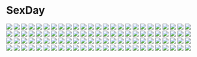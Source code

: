 # SexDay
![](https://konachan.com/image/be3ba0129328bada6be5f14aac21925a/Konachan.com%20-%2019008%20disgaea%20etna%20silhouette.jpg)
![](https://konachan.com/image/afb362f7a81b853a9c12a4843d6791ef/Konachan.com%20-%20176373%202girls%20armor%20blue_eyes%20bodysuit%20braids%20gray_hair%20green_eyes%20green_hair%20gun%20ia%20long_hair%20mechagirl%20pc9527%20sword%20thighhighs%20vocaloid%20weapon%20wings.jpg)
![](https://konachan.com/image/25cf6d5c028c41223ad7c65a12a8864c/Konachan.com%20-%20291466%20black_hair%20butterfly%20japanese_clothes%20katana%20kimetsu_no_yaiba%20kochou_shinobu%20moon%20purple_eyes%20short_hair%20sword%20uniform%20villyane%20watermark%20weapon.jpg)
![](https://konachan.com/image/3c5e397ccd00bdcf2a083b98274375a7/Konachan.com%20-%2031562%20blush%20breasts%20censored%20favorite%20game_cg%20gray_hair%20happy_margaret%21%20kokonoka%20navel%20nipples%20rindou_saki%20sex%20spread_legs.jpg)
![](https://konachan.com/image/631c1bac51e4f9f0f9115a81bcacc0ed/Konachan.com%20-%20132564%20fuji_choko%20instrument%20original%20violin.jpg)
![](https://konachan.com/jpeg/bff8e380d7c351f62ecf78ff9e808557/Konachan.com%20-%2060921%20blue_eyes%20blue_hair%20garter_belt%20genderswap%20kampfer%20senou_natsuru%20signed%20stockings%20thighhighs%20transparent%20vector.jpg)
![](https://konachan.com/image/3d6cca68312f5240c14c7311c8152c95/Konachan.com%20-%206806%20bokusatsu_tenshi_dokuro-chan%20dokuro%20sabato.jpg)
![](https://konachan.com/image/e78e7406f06fb0b312e776c7c03a4846/Konachan.com%20-%20301214%20bikini%20black_hair%20green_eyes%20gundam_build_divers%20kenken%20long_hair%20may_%28gbd%29%20mobile_suit_gundam%20navel%20ponytail%20swimsuit%20tan_lines%20white%20wristwear.jpg)
![](https://konachan.com/jpeg/80f7d1c981a71833c376174f928cbc73/Konachan.com%20-%20268326%20brown_eyes%20brown_hair%20building%20city%20dress%20original%20scenic%20short_hair%20summer_dress%20wamizu.jpg)
![](https://konachan.com/jpeg/5262333a82f3c80a01877f135f1eaba8/Konachan.com%20-%20260147%20blonde_hair%20bow%20fate_grand_order%20fate_%28series%29%20hat%20long_hair%20mazumaro%20navel%20red_eyes%20rope%20teddy_bear%20watermark%20weapon%20witch_hat.jpg)
![](https://konachan.com/image/01bf412719c1fda486dc2427bfe225c3/Konachan.com%20-%20164754%202girls%20barefoot%20bikini%20blonde_hair%20blue_eyes%20brown_hair%20hat%20headband%20long_hair%20navel%20rope%20short_hair%20swimsuit%20tan_lines%20thighhighs%20water%20yellow_eyes.jpg)
![](https://konachan.com/image/76016e7cf56a0e38a56387debf87c745/Konachan.com%20-%20288638%20balusah%20bili_bili_douga%20bili_girl_33%20earth%20garter%20hat%20kneehighs%20mecha%20planet%20ponytail%20red_eyes%20see_through%20short_hair%20skirt%20space%20stars%20white_hair.jpg)
![](https://konachan.com/jpeg/2e1233ebdebba233ef147d61c7e662ba/Konachan.com%20-%20178941%20blue_hair%20breast_grab%20breasts%20brown_hair%20censored%20fingering%20game_cg%20glace%20green_eyes%20long_hair%20navel%20nipples%20nude%20purple_eyes%20saeki_nao.jpg)
![](https://konachan.com/image/7fe1d6500582c21eadb5221a65b0f73b/Konachan.com%20-%20116013%20barefoot%20gabaisuito-n%20green_hair%20gumi%20jpeg_artifacts%20ribbons%20short_hair%20vocaloid.jpg)
![](https://konachan.com/image/0a8fd3d9571b77e978b63d1f2cd37de8/Konachan.com%20-%20143506%20blonde_hair%20brown_eyes%20dress%20fang%20jpeg_artifacts%20ribbons%20rumia%20short_hair%20tie%20touhou%20wakagi_repa.jpg)
![](https://konachan.com/jpeg/b4f0875e3dbd7b3c0237fce2bd32836e/Konachan.com%20-%2035837%20blonde_hair%20brown_eyes%20dress%20horns%20ibuki_suika%20long_hair%20ribbons%20touhou%20white.jpg)
![](https://konachan.com/image/b6245804d97f79460e8e6d0d30d99258/Konachan.com%20-%20138004%20calendar%20group%20imouto_senbatsu%E2%98%86sousenkyo%20kamitsurugi_ouka%20school_uniform%20tachibana_hiiragi%20tachibana_kouta%20tachibana_matsuri%20tachibana_yotsuha.jpg)
![](https://konachan.com/jpeg/15e6ea7282a3a210e62c21725f430276/Konachan.com%20-%20300931%20blue_eyes%20brown_hair%20dark%20litra_%28ltr0312%29%20original%20short_hair%20sky%20snow.jpg)
![](https://konachan.com/image/7dd30aa6b4edbd645e6902e09fc204dc/Konachan.com%20-%20216082%20anus%20ass%20breasts%20glasses%20group%20hat%20headband%20long_hair%20monochrome%20nipples%20nude%20ponytail%20pubic_hair%20pussy%20scarf%20short_hair%20thighhighs%20uncensored%20wink.jpg)
![](https://konachan.com/jpeg/71a7daea15a856349ee445f55fd706f8/Konachan.com%20-%20293521%20bikini%20fate_grand_order%20fate_%28series%29%20navel%20red_cucumber%20red_hair%20scathach_%28fate_grand_order%29%20swimsuit%20thighhighs.jpg)
![](https://konachan.com/image/534fbc1313f19a6de47fa13319d9f3e6/Konachan.com%20-%2073933%20blonde_hair%20dress%20glasses%20green_eyes%20long_hair%20original%20ribbons%20tree%20water.jpg)
![](https://konachan.com/jpeg/6d592fad65ef6a5e61086172b9a23c7d/Konachan.com%20-%20174038%20black_hair%20chikuwa_savi%20long_hair%20orange_eyes%20original%20school_uniform%20sunset.jpg)
![](https://konachan.com/image/43a8b3f8ef8a81f8e3d7cf54e7d2630c/Konachan.com%20-%20243399%20grass%20mclelun%20nobody%20original%20scenic%20sky%20stars%20watermark.jpg)
![](https://konachan.com/jpeg/54b4fd8365a3e5cc0776535950bf0adc/Konachan.com%20-%20112235%20green_eyes%20mechagirl%20mobile_suit_gundam%20poco%20thighhighs%20weapon%20white_hair.jpg)
![](https://konachan.com/image/24c9327d19bac8c540d4d300015b69af/Konachan.com%20-%2095556%20blonde_hair%20book%20boots%20braids%20hat%20kirisame_marisa%20nanahara_fuyuki%20touhou%20witch%20yellow_eyes.jpg)
![](https://konachan.com/image/13bb5abe5f4d7d6cdd93c30a3147467b/Konachan.com%20-%20117427%20ikaros%20sora_no_otoshimono%20wings.jpg)
![](https://konachan.com/image/6c423e40bb4992ee22bcec90f0ae1370/Konachan.com%20-%2020384%20gun%20gunslinger_girl%20rico%20weapon.jpg)
![](https://konachan.com/image/8c2d63f15c9d7783540b2c400b26f31b/Konachan.com%20-%2027680%20enma_ai%20jigoku_shoujo.jpg)
![](https://konachan.com/jpeg/c4b47d1c4db6ba038c0e0b727c3e0d2a/Konachan.com%20-%20225548%20blonde_hair%20choker%20gun%20hat%20ogaki_hinata%20otome_domain%20palette_qualia%20purple_eyes%20sakura_koharu%20scan%20skirt%20thighhighs%20weapon%20zettai_ryouiki.jpg)
![](https://konachan.com/image/b8fc4292f7d7d7512437b53370862c66/Konachan.com%20-%2054539%20animal%20bakemonogatari%20cat%20glasses%20hanekawa_tsubasa%20monogatari_%28series%29.jpg)
![](https://konachan.com/jpeg/e45a55b239c83fc76c9933392711ed29/Konachan.com%20-%20130784%20barefoot%20blonde_hair%20fi-san%20long_hair%20monogatari_%28series%29%20navel%20nisemonogatari%20nude%20oshino_shinobu%20petals%20pink_eyes.jpg)
![](https://konachan.com/image/6daa36a00b78757936c19f94f26bacf1/Konachan.com%20-%20193652%20boots%20bow%20christmas%20green_eyes%20green_hair%20hatsune_miku%20jimmy%20long_hair%20pantyhose%20santa_costume%20snow%20twintails%20vocaloid%20wings%20wristwear.jpg)
![](https://konachan.com/image/b332e22268a9bc439f6059668acf6f48/Konachan.com%20-%2075612%20asa_made_jugyou_chu%21%20jpeg_artifacts%20kakinozaka_ayana%20munyuu%20navel%20nipples%20nude%20pussy%20uncensored.jpg)
![](https://konachan.com/image/4f62637774be8678b9351c34477ad6f7/Konachan.com%20-%2084991%20dress%20saber_01%20touhou%20umbrella%20yakumo_yukari.jpg)
![](https://konachan.com/image/ad4e008b1427b9ded22b5f38846b0857/Konachan.com%20-%20158500%20building%20city%20clouds%20fireworks%20night%20original%20park%20scarf%20scenic%20school_uniform%20shiira%20sky%20stars.jpg)
![](https://konachan.com/image/e99046a038cd418c55d39eaece18bdd4/Konachan.com%20-%20161365%20flandre_scarlet%20huayue%20remilia_scarlet%20touhou%20vampire%20wings.jpg)
![](https://konachan.com/jpeg/518657a564703473c7ed864b81c2ba3d/Konachan.com%20-%20155304%20goshiki_agiri%20kill_me_baby%20purple_eyes%20purple_hair.jpg)
![](https://konachan.com/jpeg/1f81395e747df9da77568b976a3f81bf/Konachan.com%20-%2040646%20loli%20swimsuit%20tachibana_ichika%20uta-kata.jpg)
![](https://konachan.com/jpeg/9c66f9c609574bf610d0858667813b88/Konachan.com%20-%20234574%20dress%20gizensha%20momodora%20pantyhose%20red_eyes%20sword%20weapon%20white_hair.jpg)
![](https://konachan.com/image/56b03adcb0c448a120cdee985273f3e8/Konachan.com%20-%20202318%203d%20aqua_eyes%20aqua_hair%20awakawayui%20building%20choker%20city%20dress%20hatsune_miku%20headphones%20long_hair%20scenic%20sunset%20twintails%20vocaloid%20water%20wet%20wristwear.jpg)
![](https://konachan.com/image/b048b950ad15a934b7d6370abb0f59bd/Konachan.com%20-%20208535%20animal%20bird%20building%20car%20city%20gun%20kaatoso%20military%20original%20ruins%20shade%20silhouette%20tree%20uniform%20water%20weapon.jpg)
![](https://konachan.com/jpeg/303f8743c28c4812e74aec964d8388b6/Konachan.com%20-%2074944%20blue_hair%20japanese_clothes%20red_eyes%20thighhighs%20wink%20yukata%20zettai_ryouiki.jpg)
![](https://konachan.com/jpeg/37ceb781181528e98ae69c18f0c179f9/Konachan.com%20-%20161768%20black_hair%20blush%20breast_grab%20breasts%20chikotam%20fingering%20game_cg%20nipples%20panties%20pantyhose%20pink_hair%20pussy_juice%20underwear%20wet%20yume_koi%20yuri.jpg)
![](https://konachan.com/jpeg/0eee86a13e44a9f5e9676422c750a9f9/Konachan.com%20-%20289350%20barefoot%20blush%20fate_%28series%29%20glasses%20logo%20mash_kyrielight%20nopan%20purple_eyes%20purple_hair%20pussy%20short_hair%20skirt%20uncensored%20watermark%20z220501.jpg)
![](https://konachan.com/jpeg/356daf180253eda4960b8cf36738737f/Konachan.com%20-%20222222%20blue_eyes%20breasts%20cleavage%20clouds%20dress%20gray_hair%20long_hair%20matsuda_hikari%20original%20sky%20stars%20summer_dress.jpg)
![](https://konachan.com/image/370247f65fcdf29d2647a0eaac180988/Konachan.com%20-%2036646%20tagme.jpg)
![](https://konachan.com/image/c8b7ee198aac043922cdfcbba3a02d40/Konachan.com%20-%20196211%20gray_hair%20loli%20long_hair%20magicians%20no_game_no_life%20pantyhose%20red_eyes%20school_uniform%20shiro_%28no_game_no_life%29%20signed.jpg)
![](https://konachan.com/image/14cd88198cdfbeb41615b2f2d5725eb9/Konachan.com%20-%20262570%20armor%20blue_eyes%20blue_hair%20breasts%20cleavage%20fan%20green_eyes%20green_hair%20headdress%20long_hair%20necklace%20original%20sword%20tagme_%28artist%29%20thighhighs%20weapon.jpg)
![](https://konachan.com/jpeg/4c2fd41235c68b8c1f99636bee731f18/Konachan.com%20-%20189075%20blue_hair%20blush%20brown_hair%20festival%20fireworks%20group%20kashima_yuu%20male%20night%20orange_hair%20pink_eyes%20ponytail%20seo_yuzuki%20short_hair%20stars%20swordsouls.jpg)
![](https://konachan.com/image/061edd726e6f6b830022db89ae6e6135/Konachan.com%20-%2082289%20blonde_hair%20fortune_arterial%20red_eyes%20school_swimsuit%20sendo_erika%20swimsuit%20vector.jpg)
![](https://konachan.com/image/1efb065f0a17751479aeb38488992555/Konachan.com%20-%2012730%20kuga_natsuki%20mai-hime%20minagi_mikoto%20tokiha_mai.jpg)
![](https://konachan.com/image/c1c2477b89ea570be3f5293d41a55ad1/Konachan.com%20-%2034896%20barefoot%20bed%20brown_hair%20dressing%20green_eyes%20kobuichi%20miyoshi_yuiko%20open_shirt%20pajamas%20panties%20short_hair%20striped_panties%20underwear%20undressing%20yuzusoft.jpg)
![](https://konachan.com/image/21fba8290ae00800cee12b642270f59c/Konachan.com%20-%2011617%20tagme.jpg)
![](https://konachan.com/jpeg/29a2176465985ff691d28e68db4b141c/Konachan.com%20-%20301661%20black_hair%20blue_eyes%20blush%20breasts%20jack_dempa%20long_hair%20navel%20nipples%20nude%20original%20pubic_hair%20pussy%20uncensored.jpg)
![](https://konachan.com/jpeg/b5d48fb37f8874bd4bd87e9c9ae50c1a/Konachan.com%20-%2070529%20bow%20brown_eyes%20brown_hair%20flowers%20hakurei_reimu%20japanese_clothes%20miko%20riichu%20short_hair%20thighhighs%20touhou.jpg)
![](https://konachan.com/jpeg/a12f9f029246b02800d711b3a8562e09/Konachan.com%20-%20263913%20animal_ears%20blonde_hair%20catgirl%20dress%20fast-runner-2024%20long_hair%20naala%20original%20red_eyes%20summer_dress%20thighhighs%20twintails%20white.jpg)
![](https://konachan.com/image/82369da0fe95bfa9c371898766c0f74f/Konachan.com%20-%20223000%20ass%20barefoot%20green_eyes%20green_hair%20komeiji_koishi%20scroll_lock_%28scrool5%29%20short_hair%20signed%20touhou%20wristwear.jpg)
![](https://konachan.com/image/400a0a1e1a88e577e20655b676ab07d7/Konachan.com%20-%2028448%20andou_mahoro%20apron%20bed%20blue_hair%20blush%20bow%20green_eyes%20headdress%20long_hair%20mahoromatic%20maid%20panties%20ponytail%20thighhighs%20underwear.jpg)
![](https://konachan.com/jpeg/5157fc121fbd297a43f3aaed4543e342/Konachan.com%20-%20287224%20anus%20ass%20censored%20close%20enen_no_shouboutai%20ginhaha%20oze_maki%20pubic_hair%20pussy%20spread_legs%20wet.jpg)
![](https://konachan.com/image/486d12be1b41494ef6bd47a8dab4cc5d/Konachan.com%20-%20115967%20blonde_hair%20garyljq%20milla_maxwell%20red_eyes%20tales_of_xillia.jpg)
![](https://konachan.com/jpeg/57f4b8fdf02eafbc0d8dec70a6f053b3/Konachan.com%20-%20216947%20anus%20ass%20ass_grab%20blush%20braids%20breasts%20censored%20cum%20game_cg%20kumihama_yuki%20nipples%20nironiro%20nude%20penis%20pussy%20red_hair%20ren%27ai_phase%20sex%20short_hair.jpg)
![](https://konachan.com/image/9f242b05a3230baf737a164a8f627364/Konachan.com%20-%2021343%20chobits.jpg)
![](https://konachan.com/image/9a9f13fd82fe6330ad03893f4db44118/Konachan.com%20-%206714%20bow%20cape%20guitar%20hat%20instrument%20nagato_yuki%20purple_hair%20ribbons%20school_uniform%20short_hair%20suzumiya_haruhi_no_yuutsu%20witch%20yellow_eyes.jpg)
![](https://konachan.com/image/e6a1bd38b2cbb1340233bec8b75dbf17/Konachan.com%20-%20297030%20anthropomorphism%20blue_eyes%20blush%20breasts%20censored%20gray_hair%20kantai_collection%20kashima_%28kancolle%29%20nipples%20nironiro%20nude%20sex%20spread_legs%20twintails%20wet.jpg)
![](https://konachan.com/image/12308cfc5f777ea99c3af9f0064c881c/Konachan.com%20-%20106720%20detective_conan%20edogawa_conan%20mouri_ran%20vector.jpg)
![](https://konachan.com/image/0c9df4d9c8452f6e7cb3d38079b88193/Konachan.com%20-%2076078%20aria_%28vocaloid%29%20blue_hair%20boots%20dress%20hatsune_miku%20long_hair%20refeia%20space%20stars%20vocaloid.jpg)
![](https://konachan.com/image/d926d161caba1b8f6bc299bd4cd648e4/Konachan.com%20-%206825%20allen_walker%20d.gray-man%20gray.jpg)
![](https://konachan.com/image/5cd1d7fc6e78f19ca30015ff11562b68/Konachan.com%20-%2017036%20bottle_fairy%20magi-cu%20tama-chan%20tokumi_yuiko%20zoom_layer.jpg)
![](https://konachan.com/image/da85ecebf473cafbe50fdc3520bf7c0f/Konachan.com%20-%2025655%20jpeg_artifacts%20long_hair%20rozen_maiden%20suigintou%20wings.jpg)
![](https://konachan.com/jpeg/b0a0ace441dfcd25bde0b77e6a12ec28/Konachan.com%20-%20256871%20dress%20game_cg%20higashibetsuin_rurumi%20loli%20orange_hair%20renai_kateikyoushi_rurumi_coordinate%20riffraff%20suzui_narumi.jpg)
![](https://konachan.com/jpeg/7fbedef1a9c6875da6397df03118044e/Konachan.com%20-%20202621%20angel_beats%21%20blood%20game_cg%20key%20na-ga%20red_eyes%20tachibana_kanade.jpg)
![](https://konachan.com/image/212db863c2bbf4dd50e247aa3557024d/Konachan.com%20-%20136666%20alcd%20aqua_eyes%20blonde_hair%20blood%20eyepatch%20gray_hair%20gun%20hat%20original%20pixiv_fantasia%20red_eyes%20signed%20sword%20weapon%20wink.jpg)
![](https://konachan.com/jpeg/6667f4303cb44f4f49bf8df523ba5a42/Konachan.com%20-%2043909%20bikini%20chinese_clothes%20chinese_dress%20chouun%20kanu%20koihime_musou%20school_swimsuit%20swimsuit%20tagme.jpg)
![](https://konachan.com/image/f06d74f98654ea75c68c7820c4b7c0ac/Konachan.com%20-%20289895%20black_hair%20blush%20cropped%20fang%20food%20japanese_clothes%20kamado_nezuko%20kimetsu_no_yaiba%20kneehighs%20long_hair%20mask%20pink_eyes%20rosuuri%20school_uniform%20skirt.jpg)
![](https://konachan.com/image/c4a0d5388964955b70f42fa246c5aff8/Konachan.com%20-%2033725%20glasses%20kotonomiya_yuki%20kousaka_alice%20kousaka_maria%20makino_nanami%20shinjou_izumi%20suigetsu%20twins.jpg)
![](https://konachan.com/jpeg/45cd6a3689216bc7474197fc47b26af7/Konachan.com%20-%20303228%20ass%20bed%20blush%20brown_hair%20fukai_ryousuke%20glasses%20nopan%20roboco_ch.%20roboco-san%20short_hair%20techgirl%20yellow_eyes.jpg)
![](https://konachan.com/jpeg/bcfa7fb4ec0b76f25d81e4071a9555da/Konachan.com%20-%20278379%20animal_ears%20blush%20brown_hair%20long_hair%20mizukoshi_mayu%20pink_eyes%20raphtalia%20sword%20tail%20tate_no_yuusha_no_nariagari%20weapon%20wristwear.jpg)
![](https://konachan.com/image/1dea01da5b8a977dcfc0133f6da667cd/Konachan.com%20-%20237877%202girls%20black_hair%20braids%20brown_eyes%20cape%20dress%20gray_hair%20green_eyes%20instrument%20kyuri_tizu%20long_hair%20luo_tianyi%20petals%20sword%20tree%20vocaloid%20weapon.jpg)
![](https://konachan.com/image/ab51b064b4a09bf6a741786a8c6fb44c/Konachan.com%20-%2028056%20read_or_die.jpg)
![](https://konachan.com/image/f826af33c796877623e32ea8e623b948/Konachan.com%20-%2075198%20flowers%20hakuouki_shinsengumi_kitan%20japanese_clothes%20kimono%20petals%20purple_hair%20sleeping%20yukimura_chizuru.jpg)
![](https://konachan.com/jpeg/6c75f963bff6bce43c9fcd25477bd4c4/Konachan.com%20-%20278588%202girls%20apron%20black_hair%20book%20brown_eyes%20candy%20chocolate%20gray_hair%20green_eyes%20headband%20japanese_clothes%20k_jie%20long_hair%20shoujo_ai%20twintails%20valentine.jpg)
![](https://konachan.com/jpeg/8ac492d17ccaee76b2bd21d2ded3a3d2/Konachan.com%20-%20230696%20blush%20bow%20gi%28a%29rlish_number%20karasuma_chitose_%28girlish_number%29%20kazenokaze%20long_hair%20purple_eyes%20purple_hair%20skirt%20skirt_lift%20thighhighs%20zettai_ryouiki.jpg)
![](https://konachan.com/jpeg/6e82798ad7f53922465b52ec17047fff/Konachan.com%20-%20190227%20blonde_hair%20dress%20green_eyes%20hat%20leikangmin%20moriya_suwako%20touhou%20tree%20water.jpg)
![](https://konachan.com/image/2d460e2de9a45edf7bc00629980c5d69/Konachan.com%20-%206317%20male%20mikado_mariya%20miyanokouji_mizuho%20otome_wa_boku_ni_koishiteru%20trap.jpg)
![](https://konachan.com/image/cb8a538e444a683f0ff44edf3ccb624e/Konachan.com%20-%20186096%202girls%20anthropomorphism%20brown_eyes%20brown_hair%20cus-tom%20dress%20fairy_%28kancolle%29%20hyuuga_%28kancolle%29%20ise_%28kancolle%29%20kantai_collection%20short_hair%20shorts.jpg)
![](https://konachan.com/jpeg/8c0058a81b32be6978df877bfd6a77a4/Konachan.com%20-%20203471%20animal%20fish%20hat%20motomiya_mitsuki%20remilia_scarlet%20short_hair%20touhou%20vampire%20wings.jpg)
![](https://konachan.com/image/7f962c8f92efec82149f23a2dfe2c591/Konachan.com%20-%20105269%20animal_ears%20bow%20dog_days%20dress%20elbow_gloves%20francis_%28ohne%29%20gloves%20millhiore_f_biscotti%20petals%20pink_hair%20purple_eyes%20tail.jpg)
![](https://konachan.com/jpeg/66ab0f45795f14526b68fc6d701f3c16/Konachan.com%20-%20163248%20blonde_hair%20blue_eyes%20dress%20loli%20long_hair%20nopan%20original%20thighhighs%20tinkerbell%20tinkle.jpg)
![](https://konachan.com/jpeg/f1577cd8a02ab6d31fb0e95303340f1b/Konachan.com%20-%20150342%20blush%20breasts%20censored%20game_cg%20hinomiya_ayari%20kagami_yuuko%20ko%7Echa%20nipples%20nude%20red_hair%20towel%20wet%20witch%27s_garden%20yukimura_suzuno.jpg)
![](https://konachan.com/image/cd9354f73d51363d92f202d844e64e69/Konachan.com%20-%20284024%202girls%20anthropomorphism%20breasts%20brown_eyes%20brown_hair%20cleavage%20close%20food%20japanese_clothes%20kusaka_souji%20long_hair%20pink_eyes%20school_uniform%20short_hair.jpg)
![](https://konachan.com/jpeg/f5540de2904346e2428c3283d4decf23/Konachan.com%20-%20251265%20animal_ears%20black_hair%20bow%20bunny_ears%20coffee-kizoku%20leotard%20long_hair%20original%20panties%20panty_pull%20purple_eyes%20shiramine_rika%20underwear%20white.jpg)
![](https://konachan.com/jpeg/a0608e68b6831631c14eb2248eba89c8/Konachan.com%20-%20273623%20black_hair%20breasts%20chain%20dishwasher1910%20green_eyes%20jinn_%28rwby%29%20long_hair%20navel%20nude%20pointed_ears%20rwby%20shackles.jpg)
![](https://konachan.com/jpeg/88b9b49892e67cd4ee0dd7750ea11aaa/Konachan.com%20-%20226261%20ameto_yuki%20blush%20bow%20braids%20breasts%20brown_eyes%20brown_hair%20cleavage%20kiss_ato%20long_hair%20no_bra%20open_shirt%20signed%20skirt%20thighhighs%20twintails%20waifu2x.jpg)
![](https://konachan.com/jpeg/5bcfefd16b0b32b4007f9a6b030667da/Konachan.com%20-%2063011%20hayate_no_gotoku%20sanzenin_nagi%20swimsuit.jpg)
![](https://konachan.com/image/9e9c2993b7bb6e601a9127018f35df68/Konachan.com%20-%20149492%20dress%20houraisan_kaguya%20long_hair%20moon%20sunakumo%20touhou.jpg)
![](https://konachan.com/image/48714f7f9c0fb7e3aba999766be96081/Konachan.com%20-%2081456%20clouds%20morimiya_aono%20nanao_naru%20red_eyes%20school_uniform%20sola.jpg)
![](https://konachan.com/image/e4df8a8b5cb2653850cea5e4b32924a9/Konachan.com%20-%20154900%20building%20city%20clouds%20gray_eyes%20gray_hair%20hatsune_miku%20headphones%20long_hair%20rella%20scenic%20sky%20stars%20sunset%20thighhighs%20twintails%20vocaloid%20zettai_ryouiki.jpg)
![](https://konachan.com/image/97133704e08438e726479bce4cbc5bad/Konachan.com%20-%20125366%20ikamusume%20loli%20shinryaku%21_ikamusume.jpg)
![](https://konachan.com/image/3d29651cfd5b5ffcffd80184a74ce614/Konachan.com%20-%2046574%20kirisame_marisa%20parody%20touhou%20witch.jpg)
![](https://konachan.com/jpeg/91f9ddde12aa15f9e07cd231026ac7b2/Konachan.com%20-%20257555%20animal_ears%20bow%20breasts%20brown_hair%20bunny_ears%20cleavage%20gloves%20green_eyes%20hat%20long_hair%20navel%20nopan%20poseich%20ribbons%20see_through%20unleashed.jpg)
